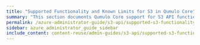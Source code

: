 ```yaml
---
title: "Supported Functionality and Known Limits for S3 in Qumulo Core"
summary: "This section documents Qumulo Core support for S3 API functionality and S3 API limits."
permalink: /azure-administrator-guide/s3-api/supported-s3-functionality-known-limits.html
sidebar: azure_administrator_guide_sidebar
include_content: content-reuse/admin-guides/s3-api/supported-s3-functionality-known-limits.md
---
```


